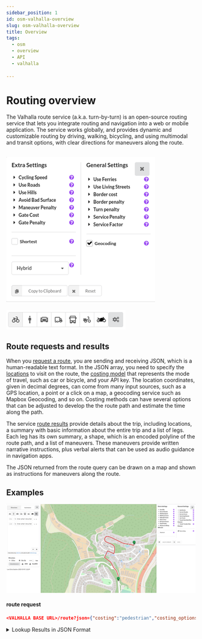 ```yaml
---
sidebar_position: 1
id: osm-valhalla-overview
slug: osm-valhalla-overview
title: Overview
tags:
  - osm
  - overview
  - API
  - valhalla

---
```


# Routing overview

The Valhalla route service (a.k.a. turn-by-turn) is an open-source routing service that lets you integrate routing and navigation into a web or mobile application. The service works globally, and provides dynamic and customizable routing by driving, walking, bicycling, and using multimodal and transit options, with clear directions for maneuvers along the route.

![Routing settings](../../../../../static/img/openstreetmap/valhalla/routing-settings.png)
-
![Routing transport](../../../../../static/img/openstreetmap/valhalla/routing-transport.png)

## Route requests and results

When you [request a route](api-reference.md#inputs-of-a-route), you are sending and receiving JSON, which is a human-readable text format. In the JSON array, you need to specify the [locations](api-reference.md#locations) to visit on the route, the [costing model](api-reference.md#costing-models) that represents the mode of travel, such as car or bicycle, and your API key. The location coordinates, given in decimal degrees, can come from many input sources, such as a GPS location, a point or a click on a map, a geocoding service such as Mapbox Geocoding, and so on. Costing methods can have several options that can be adjusted to develop the the route path and estimate the time along the path.

The service [route results](api-reference.md#outputs-of-a-route) provide details about the trip, including locations, a summary with basic information about the entire trip and a list of legs. Each leg has its own summary, a shape, which is an encoded polyline of the route path, and a list of maneuvers. These maneuvers provide written narrative instructions, plus verbal alerts that can be used as audio guidance in navigation apps.

The JSON returned from the route query can be drawn on a map and shown as instructions for maneuvers along the route.

## Examples

![Routing example](../../../../../static/img/openstreetmap/valhalla/route-example.png)
#### route request

```json
<VALHALLA BASE URL>/route?json={"costing":"pedestrian","costing_options":{"pedestrian":{"exclude_polygons":[],"use_ferry":1,"use_living_streets":0.5,"use_tracks":0,"service_penalty":15,"service_factor":1,"shortest":false,"use_hills":0.5,"walking_speed":5.1,"walkway_factor":1,"sidewalk_factor":1,"alley_factor":2,"driveway_factor":5,"step_penalty":0,"max_hiking_difficulty":1,"use_lit":0,"transit_start_end_max_distance":2145,"transit_transfer_max_distance":800}},"exclude_polygons":[],"locations":[{"lon":35.0121459361267,"lat":31.800557317215137,"type":"break"},{"lon":35.01386761665345,"lat":31.803877333444206,"type":"break"}],"directions_options":{"units":"kilometers"},"id":"valhalla_directions"}`
```

<details>
  <summary>Lookup Results in JSON Format</summary>

```xml title="Lookup Results in JSON Format"
{
  "trip": {
      "locations": [
          {
              "type": "break",
              "lat": 31.800557,
              "lon": 35.012145,
              "original_index": 0
          },
          {
              "type": "break",
              "lat": 31.803877,
              "lon": 35.013867,
              "side_of_street": "left",
              "original_index": 1
          }
      ],
      "legs": [
          {
              "maneuvers": [
                  {
                      "type": 1,
                      "instruction": "Walk north on קוצ'ין/Cochin.",
                      "verbal_succinct_transition_instruction": "Walk north.",
                      "verbal_pre_transition_instruction": "Walk north on קוצ'ין, Cochin.",
                      "verbal_post_transition_instruction": "Continue for 100 meters.",
                      "street_names": [
                          "קוצ'ין",
                          "Cochin"
                      ],
                      "time": 104.012,
                      "length": 0.131,
                      "cost": 108.669,
                      "begin_shape_index": 0,
                      "end_shape_index": 12,
                      "travel_mode": "pedestrian",
                      "travel_type": "foot"
                  },
                  {
                      "type": 23,
                      "instruction": "Keep right to stay on קוצ'ין/Cochin.",
                      "verbal_transition_alert_instruction": "Keep right to stay on קוצ'ין.",
                      "verbal_pre_transition_instruction": "Keep right to stay on קוצ'ין, Cochin.",
                      "verbal_post_transition_instruction": "Continue for 30 meters.",
                      "street_names": [
                          "קוצ'ין",
                          "Cochin"
                      ],
                      "time": 25.03,
                      "length": 0.031,
                      "cost": 47.374,
                      "begin_shape_index": 12,
                      "end_shape_index": 29,
                      "travel_mode": "pedestrian",
                      "travel_type": "foot"
                  },
                  {
                      "type": 23,
                      "instruction": "Keep right to stay on קוצ'ין/Cochin.",
                      "verbal_transition_alert_instruction": "Keep right to stay on קוצ'ין.",
                      "verbal_pre_transition_instruction": "Keep right to stay on קוצ'ין, Cochin.",
                      "verbal_post_transition_instruction": "Continue for 100 meters.",
                      "street_names": [
                          "קוצ'ין",
                          "Cochin"
                      ],
                      "time": 109.609,
                      "length": 0.128,
                      "cost": 130.788,
                      "begin_shape_index": 29,
                      "end_shape_index": 50,
                      "travel_mode": "pedestrian",
                      "travel_type": "foot"
                  },
                  {
                      "type": 10,
                      "instruction": "Turn right to stay on קוצ'ין/Cochin.",
                      "verbal_transition_alert_instruction": "Turn right to stay on קוצ'ין.",
                      "verbal_succinct_transition_instruction": "Turn right.",
                      "verbal_pre_transition_instruction": "Turn right to stay on קוצ'ין, Cochin.",
                      "verbal_post_transition_instruction": "Continue for 70 meters.",
                      "street_names": [
                          "קוצ'ין",
                          "Cochin"
                      ],
                      "time": 70.101,
                      "length": 0.072,
                      "cost": 82.014,
                      "begin_shape_index": 50,
                      "end_shape_index": 52,
                      "travel_mode": "pedestrian",
                      "travel_type": "foot"
                  },
                  {
                      "type": 10,
                      "instruction": "Turn right to stay on קוצ'ין/Cochin.",
                      "verbal_transition_alert_instruction": "Turn right to stay on קוצ'ין.",
                      "verbal_succinct_transition_instruction": "Turn right.",
                      "verbal_pre_transition_instruction": "Turn right to stay on קוצ'ין, Cochin.",
                      "verbal_post_transition_instruction": "Continue for 70 meters.",
                      "street_names": [
                          "קוצ'ין",
                          "Cochin"
                      ],
                      "time": 60.141,
                      "length": 0.071,
                      "cost": 63.148,
                      "begin_shape_index": 52,
                      "end_shape_index": 58,
                      "travel_mode": "pedestrian",
                      "travel_type": "foot"
                  },
                  {
                      "type": 15,
                      "instruction": "Turn left onto מלבר/Malvar.",
                      "verbal_transition_alert_instruction": "Turn left onto מלבר.",
                      "verbal_succinct_transition_instruction": "Turn left.",
                      "verbal_pre_transition_instruction": "Turn left onto מלבר, Malvar.",
                      "verbal_post_transition_instruction": "Continue for 500 meters.",
                      "street_names": [
                          "מלבר",
                          "Malvar"
                      ],
                      "time": 543.568,
                      "length": 0.537,
                      "cost": 825.015,
                      "begin_shape_index": 58,
                      "end_shape_index": 130,
                      "travel_mode": "pedestrian",
                      "travel_type": "foot"
                  },
                  {
                      "type": 6,
                      "instruction": "Your destination is on the left.",
                      "verbal_transition_alert_instruction": "Your destination will be on the left.",
                      "verbal_pre_transition_instruction": "Your destination is on the left.",
                      "time": 0.0,
                      "length": 0.0,
                      "cost": 0.0,
                      "begin_shape_index": 130,
                      "end_shape_index": 130,
                      "travel_mode": "pedestrian",
                      "travel_type": "foot"
                  }
              ],
              "summary": {
                  "has_time_restrictions": false,
                  "has_toll": false,
                  "has_highway": false,
                  "has_ferry": false,
                  "min_lat": 31.80056,
                  "min_lon": 35.010666,
                  "max_lat": 31.804619,
                  "max_lon": 35.01387,
                  "time": 912.463,
                  "length": 0.972,
                  "cost": 1257.01
              },
              "shape": "an}s{@ee~waAkPr@gEXeEd@}Dp@wD|@mDjAeDtAwCbBkCnBq@p@iAfAkBfCW^Y^W\\YZWXYX[R[R[LQFa@@_@H]N[RYVS\\Q^SNURUNUNUNULULUJWJUJ}A`@}Aj@{At@uA|@sAdAoAhAiAnAeArA_AvAy@zAoQd^cNoG}TkK?oAPmAfKg_@VaAR_AP_AqA]qA[qAUsAOsAMsAKsAGsAEuACsACiB?gBFcBN_BZ{Ah@uAz@qApAkAdBeA`C}@|CmLvb@u@xB_A~AeAhAkAr@oA^qANqA?oAMkAUgAa@s@c@YSaAaAs@iAg@oA[uAOyAE}AD}AN}AV}A~AkIR}@R{@Rw@Rw@Ps@Pq@Po@Nm@Pk@Ni@~Qkl@~@yCv@mCt@eCp@aCj@cCh@gCd@oC`@_D^oDZcElA}SZmCXeC`AmGLiB@cB?_EA{@"
          }
      ],
      "summary": {
          "has_time_restrictions": false,
          "has_toll": false,
          "has_highway": false,
          "has_ferry": false,
          "min_lat": 31.80056,
          "min_lon": 35.010666,
          "max_lat": 31.804619,
          "max_lon": 35.01387,
          "time": 912.463,
          "length": 0.972,
          "cost": 1257.01
      },
      "status_message": "Found route between points",
      "status": 0,
      "units": "kilometers",
      "language": "en-US"
  },
  "id": "valhalla_directions"
}
```
</details>
